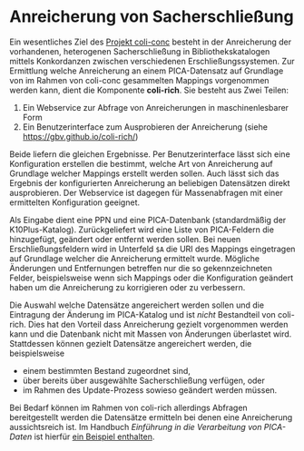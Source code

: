 # Anreicherung von Sacherschließung

Ein wesentliches Ziel des [Projekt coli-conc](https://coli-conc.gbv.de/) besteht in der Anreicherung der vorhandenen, heterogenen Sacherschließung in Bibliothekskatalogen mittels Konkordanzen zwischen verschiedenen Erschließungssystemen. Zur Ermittlung welche Anreicherung an einem PICA-Datensatz auf Grundlage von im Rahmen von coli-conc gesammelten Mappings vorgenommen werden kann, dient die Komponente **coli-rich**. Sie besteht aus Zwei Teilen:

1. Ein Webservice zur Abfrage von Anreicherungen in maschinenlesbarer Form
2. Ein Benutzerinterface zum Ausprobieren der Anreicherung (siehe <https://gbv.github.io/coli-rich/>)

Beide liefern die gleichen Ergebnisse. Per Benutzerinterface lässt sich eine Konfiguration erstellen die bestimmt, welche Art von Anreicherung auf Grundlage welcher Mappings erstellt werden sollen. Auch lässt sich das Ergebnis der konfigurierten Anreicherung an beliebigen Datensätzen direkt ausprobieren. Der Webservice ist dagegen für Massenabfragen mit einer ermittelten Konfiguration geeignet.

Als Eingabe dient eine PPN und eine PICA-Datenbank (standardmäßig der K10Plus-Katalog). Zurückgeliefert wird eine Liste von PICA-Feldern die hinzugefügt, geändert oder entfernt werden sollen. Bei neuen Erschließungsfeldern wird in Unterfeld `$A` die URI des Mappings eingetragen auf Grundlage welcher die Anreicherung ermittelt wurde. Mögliche Änderungen und Entfernungen betreffen nur die so gekennzeichneten Felder, beispielsweise wenn sich Mappings oder die Konfiguration geändert haben um die Anreicherung zu korrigieren oder zu verbessern.

Die Auswahl welche Datensätze angereichert werden sollen und die Eintragung der Änderung im PICA-Katalog und ist *nicht* Bestandteil von coli-rich. Dies hat den Vorteil dass Anreicherung gezielt vorgenommen werden kann und die Datenbank nicht mit Massen von Änderungen überlastet wird. Stattdessen können gezielt Datensätze angereichert werden, die beispielsweise

* einem bestimmten Bestand zugeordnet sind,
* über bereits über ausgewählte Sacherschließung verfügen, oder
* im Rahmen des Update-Prozess sowieso geändert werden müssen.

Bei Bedarf können im Rahmen von coli-rich allerdings Abfragen bereitgestellt werden die Datensätze ermitteln bei denen eine Anreicherung aussichtsreich ist. Im Handbuch *Einführung in die Verarbeitung von PICA-Daten* ist hierfür [ein Beispiel enthalten](https://pro4bib.github.io/pica/#/verarbeitung?id=schnittstellen).
